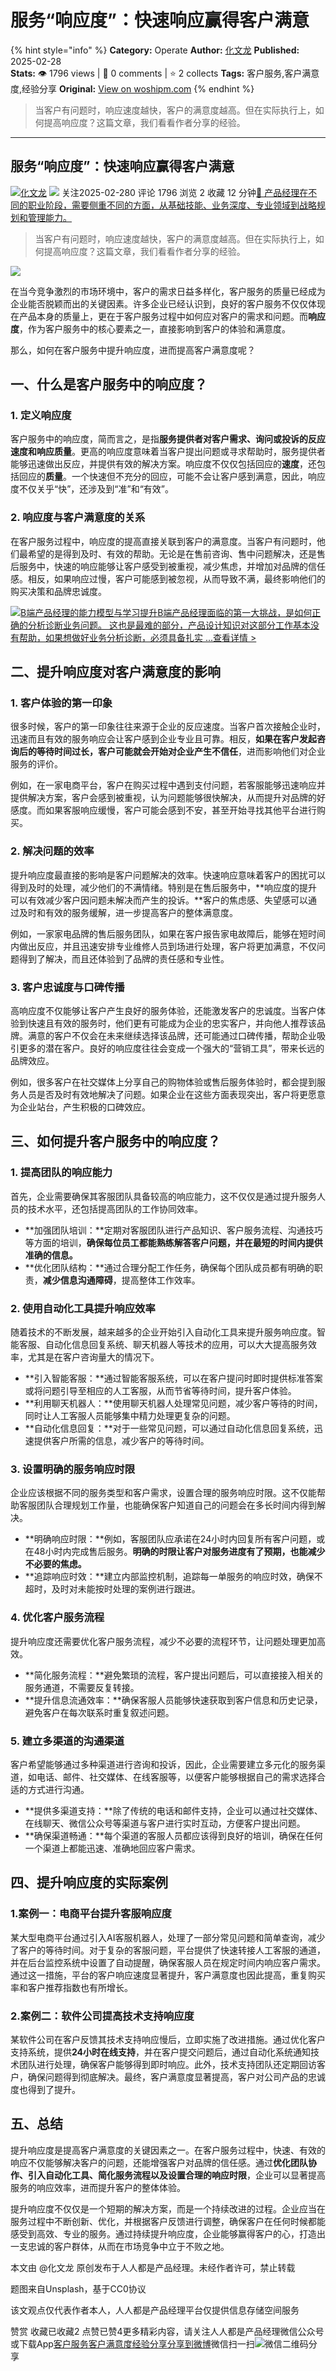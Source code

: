 # 服务“响应度”：快速响应赢得客户满意
{% hint style="info" %}
**Category:** Operate
**Author:** [化文龙](https://www.woshipm.com/u/285936)
**Published:** 2025-02-28  
**Stats:** 👁️ 1796 views | 💬 0 comments | ⭐ 2 collects
**Tags:** 客户服务,客户满意度,经验分享
**Original:** [View on woshipm.com](https://www.woshipm.com/operate/6185557.html)
{% endhint %}
> 当客户有问题时，响应速度越快，客户的满意度越高。但在实际执行上，如何提高响应度？这篇文章，我们看看作者分享的经验。

---

## 服务“响应度”：快速响应赢得客户满意

[![](https://static.woshipm.com/view/woshipm_api_def_20250117141911_4838.jpg?imageView2/1/w/72/h/72/q/100)](https://www.woshipm.com/u/285936)[化文龙](https://www.woshipm.com/u/285936) ![](https://static.woshipm.com/tag/1101_1@2x.png) 关注2025-02-280 评论 1796 浏览 2 收藏 12 分钟[🔗 产品经理在不同的职业阶段，需要侧重不同的方面，从基础技能、业务深度、专业领域到战略规划和管理能力。](https://ke.qidianla.com/courses/90pm)

> 当客户有问题时，响应速度越快，客户的满意度越高。但在实际执行上，如何提高响应度？这篇文章，我们看看作者分享的经验。

![](https://image.woshipm.com/2023/04/13/47dcd902-d9eb-11ed-bd74-00163e0b5ff3.jpg)

在当今竞争激烈的市场环境中，客户的需求日益多样化，客户服务的质量已经成为企业能否脱颖而出的关键因素。许多企业已经认识到，良好的客户服务不仅仅体现在产品本身的质量上，更在于客户服务过程中如何应对客户的需求和问题。而**响应度**，作为客户服务中的核心要素之一，直接影响到客户的体验和满意度。

那么，如何在客户服务中提升响应度，进而提高客户满意度呢？

## 一、什么是客户服务中的响应度？

### 1\. 定义响应度

客户服务中的响应度，简而言之，是指**服务提供者对客户需求、询问或投诉的反应速度和响应质量**。更高的响应度意味着当客户提出问题或寻求帮助时，服务提供者能够迅速做出反应，并提供有效的解决方案。响应度不仅仅包括回应的**速度**，还包括回应的**质量**。一个快速但不充分的回应，可能不会让客户感到满意，因此，响应度不仅关乎“快”，还涉及到“准”和“有效”。

### 2\. 响应度与客户满意度的关系

在客户服务过程中，响应度的提高直接关联到客户的满意度。当客户有问题时，他们最希望的是得到及时、有效的帮助。无论是在售前咨询、售中问题解决，还是售后服务中，快速的响应能够让客户感受到被重视，减少焦虑，并增加对品牌的信任感。相反，如果响应过慢，客户可能感到被忽视，从而导致不满，最终影响他们的购买决策和品牌忠诚度。

[![](https://image.woshipm.com/2023/08/02/1554eea8-30e3-11ee-88e7-00163e0b5ff3.png)B端产品经理的能力模型与学习提升B端产品经理面临的第一大挑战，是如何正确的分析诊断业务问题。 这也是最难的部分，产品设计知识对这部分工作基本没有帮助，如果想做好业务分析诊断，必须具备扎实 ...查看详情 >](https://ke.qidianla.com/courses/bcpm)

## 二、提升响应度对客户满意度的影响

### 1\. 客户体验的第一印象

很多时候，客户的第一印象往往来源于企业的反应速度。当客户首次接触企业时，迅速而且有效的服务响应会让客户感到企业专业且可靠。相反，**如果在客户发起咨询后的等待时间过长，客户可能就会开始对企业产生不信任**，进而影响他们对企业服务的评价。

例如，在一家电商平台，客户在购买过程中遇到支付问题，若客服能够迅速响应并提供解决方案，客户会感到被重视，认为问题能够很快解决，从而提升对品牌的好感度。而如果客服响应缓慢，客户可能会感到不安，甚至开始寻找其他平台进行购买。

### 2\. 解决问题的效率

提升响应度最直接的影响是客户问题解决的效率。快速响应意味着客户的困扰可以得到及时的处理，减少他们的不满情绪。特别是在售后服务中，**响应度的提升可以有效减少客户因问题未解决而产生的投诉。**客户的焦虑感、失望感可以通过及时和有效的服务缓解，进一步提高客户的整体满意度。

例如，一家家电品牌的售后服务团队，如果在客户报告家电故障后，能够在短时间内做出反应，并且迅速安排专业维修人员到场进行处理，客户将更加满意，不仅问题得到了解决，而且还体验到了品牌的责任感和专业性。

### 3\. 客户忠诚度与口碑传播

高响应度不仅能够让客户产生良好的服务体验，还能激发客户的忠诚度。当客户体验到快速且有效的服务时，他们更有可能成为企业的忠实客户，并向他人推荐该品牌。满意的客户不仅会在未来继续选择该品牌，还可能通过口碑传播，帮助企业吸引更多的潜在客户。良好的响应度往往会变成一个强大的“营销工具”，带来长远的品牌效应。

例如，很多客户在社交媒体上分享自己的购物体验或售后服务体验时，都会提到服务人员是否及时有效地解决了问题。如果企业在这些方面表现突出，客户将更愿意为企业站台，产生积极的口碑效应。

## 三、如何提升客户服务中的响应度？

### 1\. 提高团队的响应能力

首先，企业需要确保其客服团队具备较高的响应能力，这不仅仅是通过提升服务人员的技术水平，还包括提高团队的工作协同效率。

*   **加强团队培训：**定期对客服团队进行产品知识、客户服务流程、沟通技巧等方面的培训，**确保每位员工都能熟练解答客户问题，并在最短的时间内提供准确的信息。**
*   **优化团队结构：**通过合理分配工作任务，确保每个团队成员都有明确的职责，**减少信息沟通障碍**，提高整体工作效率。

### 2\. 使用自动化工具提升响应效率

随着技术的不断发展，越来越多的企业开始引入自动化工具来提升服务响应度。智能客服、自动化信息回复系统、聊天机器人等技术的应用，可以大大提高服务效率，尤其是在客户咨询量大的情况下。

*   **引入智能客服：**通过智能客服系统，可以在客户提问时即时提供标准答案或将问题引导至相应的人工客服，从而节省等待时间，提升客户体验。
*   **利用聊天机器人：**使用聊天机器人处理常见问题，减少客户等待的时间，同时让人工客服人员能够集中精力处理更复杂的问题。
*   **自动化信息回复：**对于一些常见问题，可以通过自动化信息回复系统，迅速提供客户所需的信息，减少客户的等待时间。

### 3\. 设置明确的服务响应时限

企业应该根据不同的服务类型和客户需求，设置合理的服务响应时限。这不仅能帮助客服团队合理规划工作量，也能确保客户知道自己的问题会在多长时间内得到解决。

*   **明确响应时限：**例如，客服团队应承诺在24小时内回复所有客户问题，或在48小时内完成售后服务。**明确的时限让客户对服务进度有了预期，也能减少不必要的焦虑。**
*   **追踪响应时效：**建立内部监控机制，追踪每一单服务的响应时效，确保不超时，及时对未能按时处理的案例进行跟进。

### 4\. 优化客户服务流程

提升响应度还需要优化客户服务流程，减少不必要的流程环节，让问题处理更加高效。

*   **简化服务流程：**避免繁琐的流程，客户提出问题后，可以直接接入相关的服务通道，不需要反复转接。
*   **提升信息流通效率：**确保客服人员能够快速获取到客户信息和历史记录，避免客户在每次联系时重复叙述问题。

### 5\. 建立多渠道的沟通渠道

客户希望能够通过多种渠道进行咨询和投诉，因此，企业需要建立多元化的服务渠道，如电话、邮件、社交媒体、在线客服等，以便客户能够根据自己的需求选择合适的方式进行沟通。

*   **提供多渠道支持：**除了传统的电话和邮件支持，企业可以通过社交媒体、在线聊天、微信公众号等渠道与客户进行实时互动，方便客户提出问题。
*   **确保渠道畅通：**每个渠道的客服人员都应该得到良好的培训，确保在任何一个渠道上都能迅速、准确地回应客户需求。

## 四、提升响应度的实际案例

### 1.案例一：电商平台提升客服响应度

某大型电商平台通过引入AI客服机器人，处理了一部分常见问题和简单查询，减少了客户的等待时间。对于复杂的客服问题，平台提供了快速转接人工客服的通道，并在后台监控系统中设置了自动提醒，确保客服人员在规定时间内响应客户需求。通过这一措施，平台的客户响应速度显著提升，客户满意度也因此提高，重复购买率和客户推荐指数也有所增长。

### 2.案例二：软件公司提高技术支持响应度

某软件公司在客户反馈其技术支持响应慢后，立即实施了改进措施。通过优化客户支持系统，提供**24小时在线支持**，并在客户提交问题后，通过自动化系统通知技术团队进行处理，确保客户能够得到即时响应。此外，技术支持团队还定期回访客户，确保问题得到彻底解决。最终，客户满意度显著提高，客户对公司产品的忠诚度也得到了提升。

## 五、总结

提升响应度是提高客户满意度的关键因素之一。在客户服务过程中，快速、有效的响应不仅能够解决客户的问题，还能增强客户对品牌的信任感。通过**优化团队协作、引入自动化工具、简化服务流程以及设置合理的响应时限**，企业可以显著提高服务的响应效率，进而提升客户的整体体验。

提升响应度不仅仅是一个短期的解决方案，而是一个持续改进的过程。企业应当在服务过程中不断创新、优化，并根据客户反馈进行调整，确保客户在任何时候都能感受到高效、专业的服务。通过持续提升响应度，企业能够赢得客户的心，打造出一支忠诚的客户群体，从而在市场竞争中立于不败之地。

本文由 @化文龙 原创发布于人人都是产品经理。未经作者许可，禁止转载

题图来自Unsplash，基于CC0协议

该文观点仅代表作者本人，人人都是产品经理平台仅提供信息存储空间服务

赞赏 收藏已收藏2 点赞已赞4更多精彩内容，请关注人人都是产品经理微信公众号或下载App[客户服务](https://www.woshipm.com/tag/%e5%ae%a2%e6%88%b7%e6%9c%8d%e5%8a%a1)[客户满意度](https://www.woshipm.com/tag/%e5%ae%a2%e6%88%b7%e6%bb%a1%e6%84%8f%e5%ba%a6)[经验分享](https://www.woshipm.com/tag/%e7%bb%8f%e9%aa%8c%e5%88%86%e4%ba%ab)[分享到微博](https://service.weibo.com/share/share.php?appkey=2775287854&title=服务“响应度”：快速响应赢得客户满意&url=https://www.woshipm.com/operate/6185557.html&pic=https://image.woshipm.com/2023/04/13/47dcd902-d9eb-11ed-bd74-00163e0b5ff3.jpg)微信扫一扫![微信二维码](https://api.pwmqr.com/qrcode/create/?url=https://www.woshipm.com/operate/6185557.html)分享
